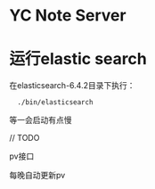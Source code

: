 # YC Note Server

# 运行elastic search

在elasticsearch-6.4.2目录下执行：

```
  ./bin/elasticsearch
```
等一会启动有点慢


// TODO

pv接口

每晚自动更新pv
